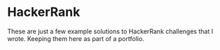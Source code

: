 # HackerRank

These are just a few example solutions to HackerRank challenges that I wrote. Keeping them here as part of a portfolio.
